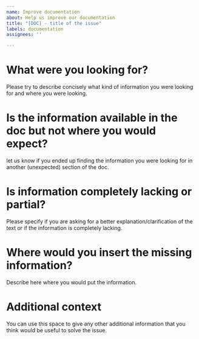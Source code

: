 ```yaml
---
name: Improve documentation
about: Help us improve our documentation
title: "[DOC] - title of the issue"
labels: documentation
assignees: ''

---
```


# What were you looking for?
Please try to describe concisely what kind of information you were looking for and where you were looking.

# Is the information available in the doc but not where you would expect?
let us know if you ended up finding the information you were looking for in another (unexpected) section of the doc.

# Is information completely lacking or partial?
Please specify if you are asking for a better explanation/clarification of the text or if the information is completely lacking.

# Where would you insert the missing information?
Describe here where you would put the information.

# Additional context
You can use this space to give any other additional information that you think would be useful to solve the issue.
